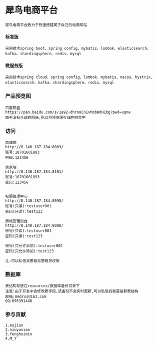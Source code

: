 # 犀鸟电商平台

    犀鸟电商平台致力于快速搭建属于自己的电商网站

#### 标准版
    采用技术spring boot、spring config、mybatis、lombok、elasticsearch、kafka、shardingsphere、redis、mysql

#### 微服务版
    采用技术spring cloud、spring config、lombok、mybatis、nacos、hystrix、elasticsearch、kafka、shardingsphere、redis、mysql

### 产品预览图
   
    百度网盘
    https://pan.baidu.com/s/1a92-dhro8CnIvMobWdH1bg?pwd=uqnw
    由于没有合适的图床,所以将预览图存储在网盘中


### 访问

    商城端
    http://8.140.187.184:8083/ 
    账号:18701601893
    密码:123456
    
    卖家端
    http://8.140.187.184:8101/ 
    账号:18701601893
    密码:123456
    

    权限管理中心 
    http://8.140.187.184:8098/
    账号(只读):testuser001
    密码(只读):test123

    商城管理后台
    http://8.140.187.184:8088/
    账号(只读):testuser001
    密码(只读):test123
    
    账号(只允许添加):testuser002
    密码(只允许添加):test123
    
    注:可以私信我要最高管理员权限

### 数据库
    表结构存放在resources/数据库备份目录下
    注意:由于开发中会修改表字段,该备份不会实时更新,可以私信找我要最新表结构
    邮箱:mmdrss@163.com
    QQ:695391446


### 参与贡献
    
    1.majian
    2.niuyuxiao
    3.fenghuimin
    4.M_Y